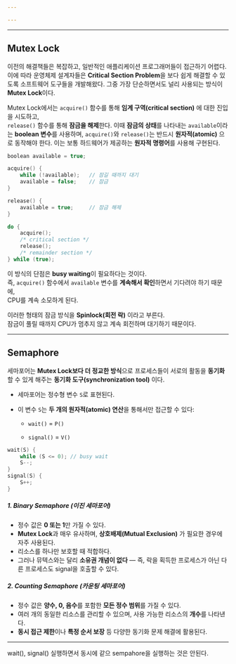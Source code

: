 ```yaml
---

---
```


---
## **Mutex Lock**
이전의 해결책들은 복잡하고, 일반적인 애플리케이션 프로그래머들이 접근하기 어렵다.  
이에 따라 운영체제 설계자들은 **Critical Section Problem**을 보다 쉽게 해결할 수 있도록 소프트웨어 도구들을 개발해왔다.  그중 가장 단순하면서도 널리 사용되는 방식이 **Mutex Lock**이다.

Mutex Lock에서는 `acquire()` 함수를 통해 **임계 구역(critical section)** 에 대한 진입을 시도하고,  
`release()` 함수를 통해 **잠금을 해제**한다. 이때 **잠금의 상태**를 나타내는 `available`이라는 **boolean 변수**를 사용하며,  `acquire()`와 `release()`는 반드시 **원자적(atomic)** 으로 동작해야 한다.  이는 보통 하드웨어가 제공하는 **원자적 명령어**를 사용해 구현된다.

```c
boolean available = true;

acquire() {
    while (!available);   // 잠길 때까지 대기
    available = false;    // 잠금
}

release() {
    available = true;     // 잠금 해제
}

do {
    acquire();
    /* critical section */
    release();
    /* remainder section */
} while (true);
```

이 방식의 단점은 **busy waiting**이 필요하다는 것이다.  
즉, `acquire()` 함수에서 `available` 변수를 **계속해서 확인**하면서 기다려야 하기 때문에,  
CPU를 계속 소모하게 된다.

이러한 형태의 잠금 방식을 **Spinlock(회전 락)** 이라고 부른다.  
잠금이 풀릴 때까지 CPU가 멈추지 않고 계속 회전하며 대기하기 때문이다.

---
##  **Semaphore**

세마포어는 **Mutex Lock보다 더 정교한 방식**으로 프로세스들이 서로의 활동을 **동기화**할 수 있게 해주는 **동기화 도구(synchronization tool)** 이다.

- 세마포어는 정수형 변수 `S`로 표현된다.
    
- 이 변수 `S`는 **두 개의 원자적(atomic) 연산**을 통해서만 접근할 수 있다:
    
    - `wait()` = `P()` 
        
    - `signal()` = `V()`


```c
wait(S) {
	while (S <= 0); // busy wait
	S--;
}
signal(S) {
	S++;
}
```

##### 1.  **Binary Semaphore (이진 세마포어)**

- 정수 값은 **0 또는 1**만 가질 수 있다.
- **Mutex Lock**과 매우 유사하며, **상호배제(Mutual Exclusion)** 가 필요한 경우에 자주 사용된다.
- 리소스를 하나만 보호할 때 적합하다.
- 그러나 뮤텍스와는 달리 **소유권 개념이 없다** — 즉, 락을 획득한 프로세스가 아닌 다른 프로세스도 signal을 호출할 수 있다.

##### 2.  **Counting Semaphore (카운팅 세마포어)**

- 정수 값은 **양수, 0, 음수**를 포함한 **모든 정수 범위**를 가질 수 있다.
- 여러 개의 동일한 리소스를 관리할 수 있으며, 사용 가능한 리소스의 **개수**를 나타낸다.
- **동시 접근 제한**이나 **특정 순서 보장** 등 다양한 동기화 문제 해결에 활용된다.

---

wait(), signal() 실행하면서 동시에 같으 sempahore을 실행하는 것은 안된다. 